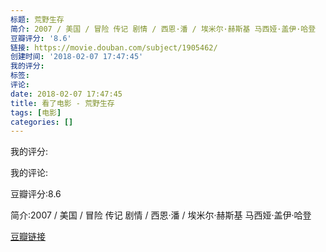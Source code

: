 ```yaml
---
标题: 荒野生存
简介: 2007 / 美国 / 冒险 传记 剧情 / 西恩·潘 / 埃米尔·赫斯基 马西娅·盖伊·哈登
豆瓣评分: '8.6'
链接: https://movie.douban.com/subject/1905462/
创建时间: '2018-02-07 17:47:45'
我的评分:
标签:
评论:
date: 2018-02-07 17:47:45
title: 看了电影 - 荒野生存
tags: [电影]
categories: []
---
```


我的评分:

我的评论:

豆瓣评分:8.6

简介:2007 / 美国 / 冒险 传记 剧情 / 西恩·潘 / 埃米尔·赫斯基 马西娅·盖伊·哈登

[豆瓣链接](https://movie.douban.com/subject/1905462/)

